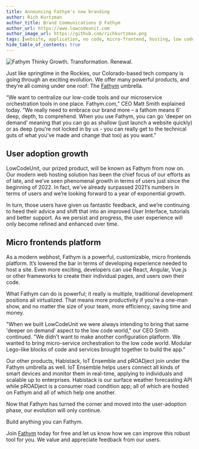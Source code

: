 ```yaml
---
title: Announcing Fathym's new branding
author: Rich Kurtzman
author_title: Brand Communications @ Fathym
author_url: https://www.lowcodeunit.com
author_image_url: https://github.com/richkurtzman.png
tags: [website, application, no code, micro-frontend, hosting, low code]
hide_table_of_contents: true
---
```

![Fathym Thinky](/img/Fathym-logo-white-01.png)
Growth. Transformation. Renewal. 

Just like springtime in the Rockies, our Colorado-based tech company is going through an exciting evolution. We offer many powerful products, and they’re all coming under one roof: The [Fathym](https://www.fathym.com) umbrella.  

“We want to centralize our low-code tools and our microservice orchestration tools in one place. Fathym.com,” CEO Matt Smith explained today. “We really need to embrace our brand more – a fathom means 6’ deep, depth, to comprehend. When you use Fathym, you can go 'deeper on demand' meaning that you can go as shallow (just launch a website quickly) or as deep (you're not locked in by us - you can really get to the technical guts of what you've made and change that too) as you want.”

## User adoption growth

LowCodeUnit, our prized product, will be known as Fathym from now on. Our modern web hosting solution has been the chief focus of our efforts as of late, and we’ve seen phenomenal growth in terms of users just since the beginning of 2022. In fact, we’ve already surpassed 2021’s numbers in terms of users and we’re looking forward to a year of exponential growth. 

In turn, those users have given us fantastic feedback, and we’re continuing to heed their advice and shift that into an improved User Interface, tutorials and better support. As we persist and progress, the user experience will only become refined and enhanced over time. 

## Micro frontends platform

As a modern webhost, Fathym is a powerful, customizable, micro frontends platform. It’s lowered the bar in terms of developing experience needed to host a site. Even more exciting, developers can use React, Angular, Vue.js or other frameworks to create their individual pages, and users own their code.  

What Fathym can do is powerful; it really is multiple, traditional development positions all virtualized. That means more productivity if you’re a one-man show, and no matter the size of your team, more efficiency, saving time and money.  

"When we built LowCodeUnit we were always intending to bring that same 'deeper on demand' aspect to the low code world," our CEO Smith continued. "We didn't want to make another configuration platform. We wanted to bring micro-service orchestration to the low code world. Modular Lego-like blocks of code and services brought together to build the app."

Our other products, Habistack, IoT Ensemble and pROADject join under the Fathym umbrella as well. IoT Ensemble helps users connect all kinds of smart devices and monitor them in real-time, applying to individuals and scalable up to enterprises. Habistack is our surface weather forecasting API while pROADject is a consumer road condition app; all of which are hosted on Fathym and all of which help one another.  

Now that Fathym has turned the corner and moved into the user-adoption phase, our evolution will only continue. 

Build anything you can Fathym.  

Join [Fathym](https://auth.fathym.com/fathymcloudprd.onmicrosoft.com/oauth2/v2.0/authorize?p=b2c_1_sign_up_sign_in&client_id=98f014f1-2547-4bcc-a583-3edc8f1190f2&redirect_uri=https%3A%2F%2Fwww.lowcodeunit.com%2F.oauth%2FB2C_1_SIGN_UP_SIGN_IN&response_type=id_token&scope=openid%20profile&response_mode=form_post&nonce=637789907534834707.OWNhMWZkZGMtODQ2NC00YTg0LWFjZWQtYjlkNzg0YTIzMDhkYTcxMzVkZmYtN2E2Mi00ZDRlLWIxODQtZjMxMjBkNWI2OTEx&state=CfDJ8C5COa2dn0dMrEVjdLxcXm-FCakeBxrXIOHa_lF_u0ckh9rvLFuKJ30MWBprExUQA_N5HmWWWPdxqWlni-KFqpg_jVjPahrQdGw79U0sMBN8dTvgrlAMeT9--L-7VgMBsZfFPAho9dcKUN1jO6lAaxL13PM1_vGer-vJc6tcpigRpNr5jcHtitGIKjexLmQqkIslp3MFKCKAi-5IiVd3JbpibPm4gbmDQpYtgstmG9SSlpjvEqJk_2AIqtMHkiojK3kE4WSc5mcYS3FQ3hiRqVQRPlL3jI7U3bUsqGYtLuoJr_St6mGBbHvGmB6M0MCeFn_G5LDsRzyHZhBWf9a1qo6dktz_kEcsAahYPLWjAI_2&x-client-SKU=ID_NETSTANDARD2_0&x-client-ver=6.11.1.0) today for free and let us know how we can improve this robust tool for you. We value and appreciate feedback from our users.